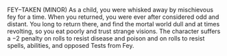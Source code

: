 FEY–TAKEN (MINOR)
As a child, you were whisked away by mischievous fey for a time. When you returned, you were ever after considered odd and distant. You long to return there, and find the mortal world dull and at times revolting, so you eat poorly and trust strange visions. 
The character suffers a −2 penalty on rolls to resist disease and poison and on rolls to resist spells, abilities, and opposed Tests from Fey.